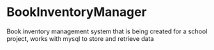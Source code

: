# BookInventoryManager
Book inventory management system that is being created for a school project, works with mysql to store and retrieve data
